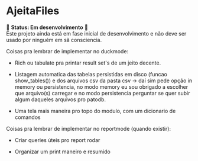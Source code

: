# AjeitaFiles

🚧 **Status: Em desenvolvimento** 🚧  
Este projeto ainda está em fase inicial de desenvolvimento e não deve ser usado por ninguém em sã consciencia.

Coisas pra lembrar de implementar no duckmode:

- Rich ou tabulate pra printar result set's de um jeito decente.

- Listagem automatica das tabelas persistidas em disco (funcao show_tables()) e dos arquivos csv da pasta csv -> daí sim pede opção in memory ou persistencia, no modo memory eu sou obrigado a escolher que arquivo(s) carregar e no modo persistencia perguntar se quer subir algum daqueles arquivos pro patodb.

- Uma tela mais maneira pro topo do modulo, com um dicionario de comandos

Coisas pra lembrar de implementar no reportmode (quando existir):

- Criar queries úteis pro report rodar

- Organizar um print maneiro e resumido
